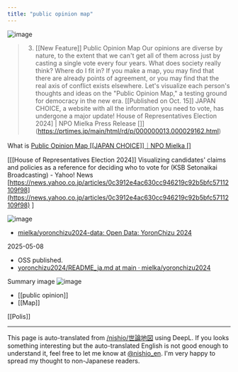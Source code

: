 ```yaml
---
title: "public opinion map"
---
```


![image](https://gyazo.com/f03c209f057ac5377e88093c24be9f8e/thumb/1000)
> 3. [[New Feature]] Public Opinion Map
> Our opinions are diverse by nature, to the extent that we can't get all of them across just by casting a single vote every four years. What does society really think? Where do I fit in? If you make a map, you may find that there are already points of agreement, or you may find that the real axis of conflict exists elsewhere. Let's visualize each person's thoughts and ideas on the "Public Opinion Map," a testing ground for democracy in the new era.
[[Published on Oct. 15]] JAPAN CHOICE, a website with all the information you need to vote, has undergone a major update! House of Representatives Election 2024] | NPO Mielka Press Release []](https://prtimes.jp/main/html/rd/p/000000013.000029162.html)

What is [Public Opinion Map [[JAPAN CHOICE]]｜NPO Mielka []](https://note.com/mielka/n/n54313c84a5e5)

[[[House of Representatives Election 2024]] Visualizing candidates' claims and policies as a reference for deciding who to vote for (KSB Setonaikai Broadcasting) - Yahoo! News [https://news.yahoo.co.jp/articles/0c3912e4ac630cc946219c92b5bfc57112109f98](https://news.yahoo.co.jp/articles/0c3912e4ac630cc946219c92b5bfc57112109f98) ]


![image](https://gyazo.com/ae17bfbea5d66e2f0610a6cae624914b/thumb/1000)
- [mielka/yoronchizu2024-data: Open Data: YoronChizu 2024](https://github.com/mielka/yoronchizu2024-data)

2025-05-08
- OSS published.
- [yoronchizu2024/README_ja.md at main · mielka/yoronchizu2024](https://github.com/mielka/yoronchizu2024/blob/main/README_ja.md)



Summary image
![image](https://gyazo.com/7a4f0240947b3ea076024b26c2c8b3a3/thumb/1000)

- [[public opinion]]
- [[Map]]

[[Polis]]

---
This page is auto-translated from [/nishio/世論地図](https://scrapbox.io/nishio/世論地図) using DeepL. If you looks something interesting but the auto-translated English is not good enough to understand it, feel free to let me know at [@nishio_en](https://twitter.com/nishio_en). I'm very happy to spread my thought to non-Japanese readers.